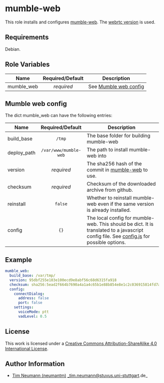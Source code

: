 # mumble-web

This role installs and configures [mumble-web](https://github.com/Johni0702/mumble-web).
The [webrtc version](https://github.com/Johni0702/mumble-web/tree/webrtc) is used.

## Requirements

Debian.

## Role Variables

| Name       | Required/Default | Description                                 |
| ---------- | :--------------: | ------------------------------------------- |
| mumble_web |    _required_    | See [Mumble web config](#mumble-web-config) |

## Mumble web config
The dict mumble_web can have the following entries:

| Name        |   Required/Default    | Description                                                                                                                                                                                                  |
| ----------- | :-------------------: | ------------------------------------------------------------------------------------------------------------------------------------------------------------------------------------------------------------ |
| build_base  |        `/tmp`         | The base folder for building mumble-web                                                                                                                                                                      |
| deploy_path | `/var/www/mumble-web` | The path to install mumble-web into                                                                                                                                                                          |
| version     |      _required_       | The sha256 hash of the commit in [mumble-web](https://github.com/Johni0702/mumble-web) to use.                                                                                                               |
| checksum    |      _required_       | Checksum of the downloaded archive from github.                                                                                                                                                              |
| reinstall   |        `false`        | Whether to reinstall mumble-web even if the same version is already installed.                                                                                                                               |
| config      |         `{}`          | The local config for mumble-web. This should be dict. It is translated to a javascript config file. See [config.js](https://github.com/Johni0702/mumble-web/blob/webrtc/app/config.js) for possible options. |

## Example

```yml
mumble_web:
  build_base: /var/tmp/
  version: 95dbf255e103e100ecd9e8abf56c68d6315fa918
  checksum: sha256:5ead2f664b7690a4a1a4c65b1e88b854e8e1c2c036915814fd7af9921121dcd7
  config:
    connectDialog:
      address: false
      port: false
    settings:
      voiceMode: ptt
      vadLevel: 0.5
```

## License

This work is licensed under a [Creative Commons Attribution-ShareAlike 4.0 International License](https://creativecommons.org/licenses/by-sa/4.0/).

## Author Information

- [Tim Neumann (neumantm)](https://github.com/neumantm) _tim.neumann@stuvus.uni-stuttgart.de_
